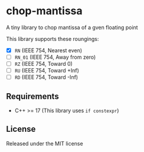 # chop-mantissa

A tiny library to chop mantissa of a gven floating point

This library supports these roungings:
- [x] `RN` (IEEE 754, Nearest even)
- [ ] `RN_01` (IEEE 754, Away from zero)
- [ ] `RZ` (IEEE 754, Toward 0)
- [ ] `RU` (IEEE 754, Toward +Inf)
- [ ] `RD` (IEEE 754, Toward -Inf)

## Requirements
- C++ >= 17 (This library uses `if constexpr`)

## License
Released under the MIT license
